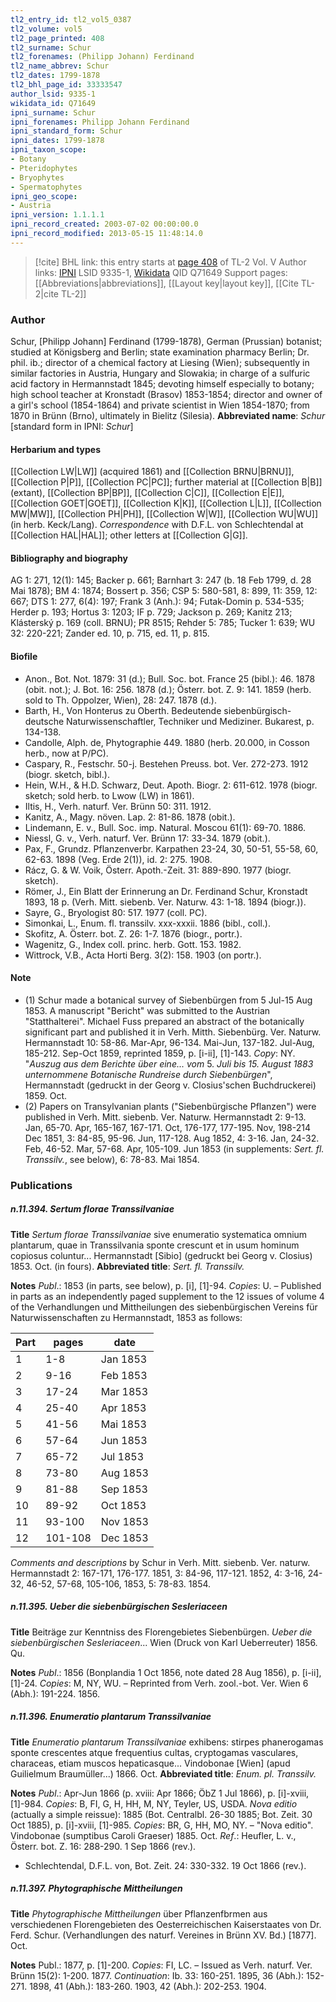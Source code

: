 ```yaml
---
tl2_entry_id: tl2_vol5_0387
tl2_volume: vol5
tl2_page_printed: 408
tl2_surname: Schur
tl2_forenames: (Philipp Johann) Ferdinand
tl2_name_abbrev: Schur
tl2_dates: 1799-1878
tl2_bhl_page_id: 33333547
author_lsid: 9335-1
wikidata_id: Q71649
ipni_surname: Schur
ipni_forenames: Philipp Johann Ferdinand
ipni_standard_form: Schur
ipni_dates: 1799-1878
ipni_taxon_scope: 
- Botany
- Pteridophytes
- Bryophytes
- Spermatophytes
ipni_geo_scope: 
- Austria
ipni_version: 1.1.1.1
ipni_record_created: 2003-07-02 00:00:00.0
ipni_record_modified: 2013-05-15 11:48:14.0
---
```


> [!cite] BHL link: this entry starts at [page 408](https://www.biodiversitylibrary.org/page/33333547) of TL-2 Vol. V
> Author links: [IPNI](https://www.ipni.org/a/9335-1) LSID 9335-1, [Wikidata](https://www.wikidata.org/wiki/Q71649) QID Q71649
> Support pages: [[Abbreviations|abbreviations]], [[Layout key|layout key]], [[Cite TL-2|cite TL-2]]

### Author

Schur, \[Philipp Johann\] Ferdinand (1799-1878), German (Prussian) botanist; studied at Königsberg and Berlin; state examination pharmacy Berlin; Dr. phil. ib.; director of a chemical factory at Liesing (Wien); subsequently in similar factories in Austria, Hungary and Slowakia; in charge of a sulfuric acid factory in Hermannstadt 1845; devoting himself especially to botany; high school teacher at Kronstadt (Brasov) 1853-1854; director and owner of a girl's school (1854-1864) and private scientist in Wien 1854-1870; from 1870 in Brünn (Brno), ultimately in Bielitz (Silesia). 
**Abbreviated name**: *Schur* \[standard form in IPNI: *Schur*\]

#### Herbarium and types

[[Collection LW|LW]] (acquired 1861) and [[Collection BRNU|BRNU]], [[Collection P|P]], [[Collection PC|PC]]; further material at [[Collection B|B]] (extant), [[Collection BP|BP]], [[Collection C|C]], [[Collection E|E]], [[Collection GOET|GOET]], [[Collection K|K]], [[Collection L|L]], [[Collection MW|MW]], [[Collection PH|PH]], [[Collection W|W]], [[Collection WU|WU]] (in herb. Keck/Lang).
*Correspondence* with D.F.L. von Schlechtendal at [[Collection HAL|HAL]]; other letters at [[Collection G|G]].

#### Bibliography and biography

AG 1: 271, 12(1): 145; Backer p. 661; Barnhart 3: 247 (b. 18 Feb 1799, d. 28 Mai 1878); BM 4: 1874; Bossert p. 356; CSP 5: 580-581, 8: 899, 11: 359, 12: 667; DTS 1: 277, 6(4): 197; Frank 3 (Anh.): 94; Futak-Domin p. 534-535; Herder p. 193; Hortus 3: 1203; IF p. 729; Jackson p. 269; Kanitz 213; Klásterský p. 169 (coll. BRNU); PR 8515; Rehder 5: 785; Tucker 1: 639; WU 32: 220-221; Zander ed. 10, p. 715, ed. 11, p. 815.

#### Biofile

- Anon., Bot. Not. 1879: 31 (d.); Bull. Soc. bot. France 25 (bibl.): 46. 1878 (obit. not.); J. Bot. 16: 256. 1878 (d.); Österr. bot. Z. 9: 141. 1859 (herb. sold to Th. Oppolzer, Wien), 28: 247. 1878 (d.).
- Barth, H., Von Honterus zu Oberth. Bedeutende siebenbürgisch-deutsche Naturwissenschaftler, Techniker und Mediziner. Bukarest, p. 134-138.
- Candolle, Alph. de, Phytographie 449. 1880 (herb. 20.000, in Cosson herb., now at P/PC).
- Caspary, R., Festschr. 50-j. Bestehen Preuss. bot. Ver. 272-273. 1912 (biogr. sketch, bibl.).
- Hein, W.H., & H.D. Schwarz, Deut. Apoth. Biogr. 2: 611-612. 1978 (biogr. sketch; sold herb. to Lwow (LW) in 1861).
- Iltis, H., Verh. naturf. Ver. Brünn 50: 311. 1912.
- Kanitz, A., Magy. növen. Lap. 2: 81-86. 1878 (obit.).
- Lindemann, E. v., Bull. Soc. imp. Natural. Moscou 61(1): 69-70. 1886.
- Niessl, G. v., Verh. naturf. Ver. Brünn 17: 33-34. 1879 (obit.).
- Pax, F., Grundz. Pflanzenverbr. Karpathen 23-24, 30, 50-51, 55-58, 60, 62-63. 1898 (Veg. Erde 2(1)), id. 2: 275. 1908.
- Rácz, G. & W. Voik, Österr. Apoth.-Zeit. 31: 889-890. 1977 (biogr. sketch).
- Römer, J., Ein Blatt der Erinnerung an Dr. Ferdinand Schur, Kronstadt 1893, 18 p. (Verh. Mitt. siebenb. Ver. Naturw. 43: 1-18. 1894 (biogr.)).
- Sayre, G., Bryologist 80: 517. 1977 (coll. PC).
- Simonkai, L., Enum. fl. transsilv. xxx-xxxii. 1886 (bibl., coll.).
- Skofitz, A. Österr. bot. Z. 26: 1-7. 1876 (biogr., portr.).
- Wagenitz, G., Index coll. princ. herb. Gott. 153. 1982.
- Wittrock, V.B., Acta Horti Berg. 3(2): 158. 1903 (on portr.).

#### Note

- (1) Schur made a botanical survey of Siebenbürgen from 5 Jul-15 Aug 1853. A manuscript "Bericht" was submitted to the Austrian "Statthalterei". Michael Fuss prepared an abstract of the botanically significant part and published it in Verh. Mitth. Siebenbürg. Ver. Naturw. Hermannstadt 10: 58-86. Mar-Apr, 96-134. Mai-Jun, 137-182. Jul-Aug, 185-212. Sep-Oct 1859, reprinted 1859, p. \[i-ii\], \[1\]-143. *Copy*: NY. "*Auszug aus dem Berichte über eine... vom* 5. *Juli bis 15. August 1883 unternommene Botanische Rundreise durch Siebenbürgen*", Hermannstadt (gedruckt in der Georg v. Closius'schen Buchdruckerei) 1859. Oct.
- (2) Papers on Transylvanian plants ("Siebenbürgische Pflanzen") were published in Verh. Mitt. siebenb. Ver. Naturw. Hermannstadt 2: 9-13. Jan, 65-70. Apr, 165-167, 167-171. Oct, 176-177, 177-195. Nov, 198-214 Dec 1851, 3: 84-85, 95-96. Jun, 117-128. Aug 1852, 4: 3-16. Jan, 24-32. Feb, 46-52. Mar, 57-68. Apr, 105-109. Jun 1853 (in supplements: *Sert. fl. Transsilv.*, see below), 6: 78-83. Mai 1854.

### Publications

##### n.11.394. Sertum florae Transsilvaniae

**Title**
*Sertum florae Transsilvaniae* sive enumeratio systematica omnium plantarum, quae in Transsilvania sponte crescunt et in usum hominum copiosus coluntur... Hermannstadt \[Sibio\] (gedruckt bei Georg v. Closius) 1853. Oct. (in fours).
**Abbreviated title**: *Sert. fl. Transsilv.*

**Notes**
*Publ*.: 1853 (in parts, see below), p. \[i\], \[1\]-94. *Copies*: U. – Published in parts as an independently paged supplement to the 12 issues of volume 4 of the Verhandlungen und Mittheilungen des siebenbürgischen Vereins für Naturwissenschaften zu Hermannstadt, 1853 as follows:

|Part	|pages	|date	|
|---	|---	|---	|
|1	|1-8	|Jan 1853	|
|2	|9-16	|Feb 1853	|
|3	|17-24	|Mar 1853	|
|4	|25-40	|Apr 1853	|
|5	|41-56	|Mai 1853	|
|6	|57-64	|Jun 1853	|
|7	|65-72	|Jul 1853|
|8	|73-80	|Aug 1853|
|9	|81-88	|Sep 1853|
|10	|89-92	|Oct 1853|
|11	|93-100	|Nov 1853|
|12	|101-108	|Dec 1853|

*Comments and descriptions* by Schur in Verh. Mitt. siebenb. Ver. naturw. Hermannstadt 2: 167-171, 176-177. 1851, 3: 84-96, 117-121. 1852, 4: 3-16, 24-32, 46-52, 57-68, 105-106, 1853, 5: 78-83. 1854.

##### n.11.395. Ueber die siebenbürgischen Sesleriaceen

**Title**
Beiträge zur Kenntniss des Florengebietes Siebenbürgen. *Ueber die siebenbürgischen Sesleriaceen*... Wien (Druck von Karl Ueberreuter) 1856. Qu.

**Notes**
*Publ*.: 1856 (Bonplandia 1 Oct 1856, note dated 28 Aug 1856), p. \[i-ii\], \[1\]-24. *Copies*: M, NY, WU. – Reprinted from Verh. zool.-bot. Ver. Wien 6 (Abh.): 191-224. 1856.

##### n.11.396. Enumeratio plantarum Transsilvaniae

**Title**
*Enumeratio plantarum Transsilvaniae* exhibens: stirpes phanerogamas sponte crescentes atque frequentius cultas, cryptogamas vasculares, characeas, etiam muscos hepaticasque... Vindobonae \[Wien\] (apud Guilielmum Braumüller...) 1866. Oct.
**Abbreviated title**: *Enum. pl. Transsilv.*

**Notes**
*Publ*.: Apr-Jun 1866 (p. xviii: Apr 1866; ÖbZ 1 Jul 1866), p. \[i\]-xviii, \[1\]-984. *Copies*: B, FI, G, H, HH, M, NY, Teyler, US, USDA.
*Nova editio* (actually a simple reissue): 1885 (Bot. Centralbl. 26-30 1885; Bot. Zeit. 30 Oct 1885), p. \[i\]-xviii, \[1\]-985. *Copies*: BR, G, HH, MO, NY. – "Nova editio". Vindobonae (sumptibus Caroli Graeser) 1885. Oct.
*Ref*.: Heufler, L. v., Österr. bot. Z. 16: 288-290. 1 Sep 1866 (rev.).
- Schlechtendal, D.F.L. von, Bot. Zeit. 24: 330-332. 19 Oct 1866 (rev.).

##### n.11.397. Phytographische Mittheilungen

**Title**
*Phytographische Mittheilungen* über Pflanzenfbrmen aus verschiedenen Florengebieten des Oesterreichischen Kaiserstaates von Dr. Ferd. Schur. (Verhandlungen des naturf. Vereines in Brünn XV. Bd.) \[1877\]. Oct.

**Notes**
Publ.: 1877, p. \[1\]-200. *Copies*: FI, LC. – Issued as Verh. naturf. Ver. Brünn 15(2): 1-200. 1877.
*Continuation*: Ib. 33: 160-251. 1895, 36 (Abh.): 152-271. 1898, 41 (Abh.): 183-260. 1903, 42 (Abh.): 202-253. 1904.

